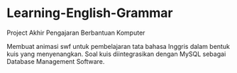 # Learning-English-Grammar
Project Akhir Pengajaran Berbantuan Komputer

Membuat animasi swf untuk pembelajaran tata bahasa Inggris dalam bentuk kuis yang menyenangkan. Soal kuis diintegrasikan dengan MySQL sebagai Database Management Software.
